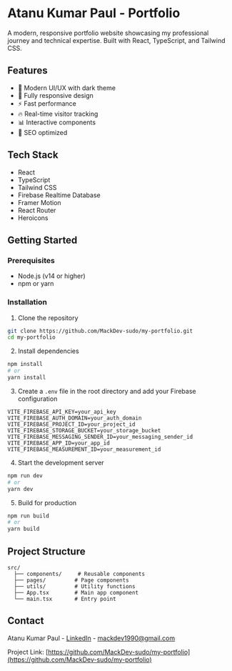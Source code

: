 # Atanu Kumar Paul - Portfolio

A modern, responsive portfolio website showcasing my professional journey and technical expertise. Built with React, TypeScript, and Tailwind CSS.

## Features

- 🎨 Modern UI/UX with dark theme
- 📱 Fully responsive design
- ⚡ Fast performance
- 🔥 Real-time visitor tracking
- 📊 Interactive components
- 🎯 SEO optimized

## Tech Stack

- React
- TypeScript
- Tailwind CSS
- Firebase Realtime Database
- Framer Motion
- React Router
- Heroicons

## Getting Started

### Prerequisites

- Node.js (v14 or higher)
- npm or yarn

### Installation

1. Clone the repository

```bash
git clone https://github.com/MackDev-sudo/my-portfolio.git
cd my-portfolio
```

2. Install dependencies

```bash
npm install
# or
yarn install
```

3. Create a `.env` file in the root directory and add your Firebase configuration

```env
VITE_FIREBASE_API_KEY=your_api_key
VITE_FIREBASE_AUTH_DOMAIN=your_auth_domain
VITE_FIREBASE_PROJECT_ID=your_project_id
VITE_FIREBASE_STORAGE_BUCKET=your_storage_bucket
VITE_FIREBASE_MESSAGING_SENDER_ID=your_messaging_sender_id
VITE_FIREBASE_APP_ID=your_app_id
VITE_FIREBASE_MEASUREMENT_ID=your_measurement_id
```

4. Start the development server

```bash
npm run dev
# or
yarn dev
```

5. Build for production

```bash
npm run build
# or
yarn build
```

## Project Structure

```
src/
  ├── components/     # Reusable components
  ├── pages/         # Page components
  ├── utils/         # Utility functions
  ├── App.tsx        # Main app component
  └── main.tsx       # Entry point
```

## Contact

Atanu Kumar Paul - [LinkedIn](https://www.linkedin.com/in/atanu-kumar-paul-57b0ba115/) - mackdev1990@gmail.com

Project Link: [https://github.com/MackDev-sudo/my-portfolio](https://github.com/MackDev-sudo/my-portfolio)
